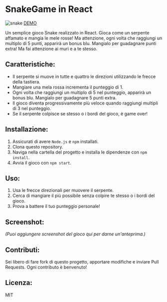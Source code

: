 # SnakeGame in React
![snake](https://github.com/DomenicoCentrone/snake-game-react/assets/76876906/a378f0c8-a822-4547-969d-4eb02d536a41)
[DEMO](https://651d5f7aa05d3e582cbad831--animated-kulfi-26351a.netlify.app/)

Un semplice gioco Snake realizzato in React. Gioca come un serpente affamato e mangia le mele rosse! Ma attenzione, ogni volta che raggiungi un multiplo di 5 punti, apparirà un bonus blu. Mangialo per guadagnare punti extra! Ma fai attenzione ai muri e a te stesso.

## Caratteristiche:

- Il serpente si muove in tutte e quattro le direzioni utilizzando le frecce della tastiera.
- Mangiare una mela rossa incrementa il punteggio di 1.
- Ogni volta che raggiungi un multiplo di 5 nel punteggio, apparirà un bonus blu. Mangialo per guadagnare 5 punti extra.
- Il gioco diventa progressivamente più veloce quando raggiungi multipli di 3 nel punteggio.
- Se il serpente colpisce se stesso o i bordi del gioco, è game over!

## Installazione:

1. Assicurati di avere `Node.js` e `npm` installati.
2. Clona questo repository.
3. Naviga nella cartella del progetto e installa le dipendenze con `npm install`.
4. Avvia il gioco con `npm start`.

## Uso:

1. Usa le frecce direzionali per muovere il serpente.
2. Cerca di mangiare il più possibile senza colpire te stesso o i bordi del gioco.
3. Prova a battere il tuo punteggio personale!

## Screenshot:

*(Puoi aggiungere screenshot del gioco qui per darne un'anteprima.)*

## Contributi:

Sei libero di fare fork di questo progetto, apportare modifiche e inviare Pull Requests. Ogni contributo è benvenuto!

## Licenza:

MIT
